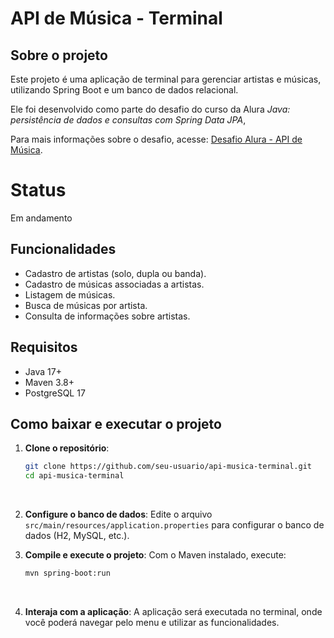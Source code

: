 # API de Música - Terminal

## Sobre o projeto

Este projeto é uma aplicação de terminal para gerenciar artistas e músicas, utilizando Spring Boot e um banco de dados relacional.

Ele foi desenvolvido como parte do desafio do curso da Alura *Java: persistência de dados e consultas com Spring Data JPA*, 

Para mais informações sobre o desafio, acesse: [Desafio Alura - API de Música](https://github.com/alura-cursos/3355-java-desafio).

# Status
Em andamento

## Funcionalidades
- Cadastro de artistas (solo, dupla ou banda).
- Cadastro de músicas associadas a artistas.
- Listagem de músicas.
- Busca de músicas por artista.
- Consulta de informações sobre artistas.

## Requisitos
- Java 17+
- Maven 3.8+
- PostgreSQL 17

## Como baixar e executar o projeto

1. **Clone o repositório**:
   ```bash
   git clone https://github.com/seu-usuario/api-musica-terminal.git
   cd api-musica-terminal
   ```
    <br>

2. **Configure o banco de dados**:
   Edite o arquivo `src/main/resources/application.properties` para configurar o banco de dados (H2, MySQL, etc.).
    <br>
    
3. **Compile e execute o projeto**:
   Com o Maven instalado, execute:
   ```bash
   mvn spring-boot:run
   ```
    <br>

4. **Interaja com a aplicação**:
   A aplicação será executada no terminal, onde você poderá navegar pelo menu e utilizar as funcionalidades.
    <br>